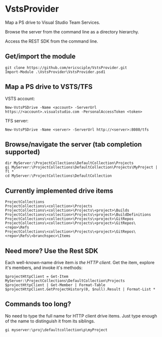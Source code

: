 # VstsProvider
Map a PS drive to Visual Studio Team Services.

Browse the server from the command line as a directory hierarchy.

Access the REST SDK from the command line.

## Get/import the module
```
git clone https://github.com/ericsciple/VstsProvider.git
Import-Module .\VstsProvider\VstsProvider.psd1
```

## Map a PS drive to VSTS/TFS
VSTS account:
```
New-VstsPSDrive -Name <account> -ServerUrl https://<account>.visualstudio.com -PersonalAccessToken <token>
```

TFS server:
```
New-VstsPSDrive -Name <server> -ServerUrl http://<server>:8080/tfs
```

## Browse/navigate the server (tab completion supported)
```
dir MyServer:\ProjectCollections\DefaultCollection\Projects
gi MyServer:\ProjectCollections\DefaultCollection\Projects\MyProject | fl *
cd MyServer:\ProjectCollections\DefaultCollection
```

## Currently implemented drive items
```
ProjectCollections
ProjectCollections\<collection>\Projects
ProjectCollections\<collection>\Projects\<project>\Builds
ProjectCollections\<collection>\Projects\<project>\BuildDefinitions
ProjectCollections\<collection>\Projects\<project>\GitRepos
ProjectCollections\<collection>\Projects\<project>\GitRepos\<repo>\Refs
ProjectCollections\<collection>\Projects\<project>\GitRepos\<repo>\Refs\<branchspec>\Items
```

## Need more? Use the Rest SDK
Each well-known-name drive item *is the HTTP client*. Get the item, explore it's members, and invoke it's methods:
```
$projectHttpClient = Get-Item MyServer:\ProjectCollections\DefaultCollection\Projects
$projectHttpClient | Get-Member | Format-Table
$projectHttpClient.GetProjectHistory(0, $null).Result | Format-List *
```

## Commands too long?
No need to type the full name for HTTP client drive items. Just type enough of the name to distinguish it from its siblings.
```
gi myserver:\proj\defaultcollection\p\myProject
```